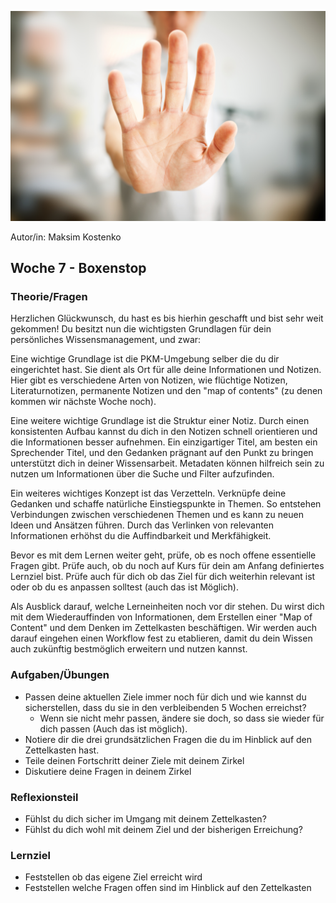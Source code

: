 ![Stopp](images/Hand-Stopp.jpeg)

Autor/in: Maksim Kostenko

## Woche 7 - Boxenstop


### Theorie/Fragen

Herzlichen Glückwunsch, du hast es bis hierhin geschafft und bist sehr weit gekommen! Du besitzt nun die wichtigsten Grundlagen für dein persönliches Wissensmanagement, und zwar:

Eine wichtige Grundlage ist die PKM-Umgebung selber die du dir eingerichtet hast. Sie dient als Ort für alle deine Informationen und Notizen. Hier gibt es verschiedene Arten von Notizen, wie flüchtige Notizen, Literaturnotizen, permanente Notizen und den "map of contents" (zu denen kommen wir nächste Woche noch).

Eine weitere wichtige Grundlage ist die Struktur einer Notiz. Durch einen konsistenten Aufbau kannst du dich in den Notizen schnell orientieren und die Informationen besser aufnehmen. Ein einzigartiger Titel, am besten ein Sprechender Titel, und den Gedanken prägnant auf den Punkt zu bringen unterstützt dich in deiner Wissensarbeit. Metadaten können hilfreich sein zu nutzen um Informationen über die Suche und Filter aufzufinden.

Ein weiteres wichtiges Konzept ist das Verzetteln. Verknüpfe deine Gedanken und schaffe natürliche Einstiegspunkte in Themen. So entstehen Verbindungen zwischen verschiedenen Themen und es kann zu neuen Ideen und Ansätzen führen. Durch das Verlinken von relevanten Informationen erhöhst du die Auffindbarkeit und Merkfähigkeit.

Bevor es mit dem Lernen weiter geht, prüfe, ob es noch offene essentielle Fragen gibt. Prüfe auch, ob du noch auf Kurs für dein am Anfang definiertes Lernziel bist. Prüfe auch für dich ob das Ziel für dich weiterhin relevant ist oder ob du es anpassen solltest (auch das ist Möglich).

Als Ausblick darauf, welche Lerneinheiten noch vor dir stehen. Du wirst dich mit dem Wiederauffinden von Informationen, dem Erstellen einer "Map of Content" und dem Denken im Zettelkasten beschäftigen. Wir werden auch darauf eingehen einen Workflow fest zu etablieren, damit du dein Wissen auch zukünftig bestmöglich erweitern und nutzen kannst.

### Aufgaben/Übungen
- Passen deine aktuellen Ziele immer noch für dich und wie kannst du sicherstellen, dass du sie in den verbleibenden 5 Wochen erreichst?
	- Wenn sie nicht mehr passen, ändere sie doch, so dass sie wieder für dich passen (Auch das ist möglich).
- Notiere dir die drei grundsätzlichen Fragen die du im Hinblick auf den Zettelkasten hast.
- Teile deinen Fortschritt deiner Ziele mit deinem Zirkel
- Diskutiere deine Fragen in deinem Zirkel

### Reflexionsteil
- Fühlst du dich sicher im Umgang mit deinem Zettelkasten?
- Fühlst du dich wohl mit deinem Ziel und der bisherigen Erreichung?

### Lernziel
- Feststellen ob das eigene Ziel erreicht wird
- Feststellen welche Fragen offen sind im Hinblick auf den Zettelkasten
